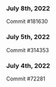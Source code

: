 ### July 8th, 2022

Commit #181630

### July 5th, 2022

Commit #314353


### July 4th, 2022

Commit #72281
